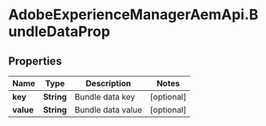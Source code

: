 # AdobeExperienceManagerAemApi.BundleDataProp

## Properties

Name | Type | Description | Notes
------------ | ------------- | ------------- | -------------
**key** | **String** | Bundle data key | [optional] 
**value** | **String** | Bundle data value | [optional] 


